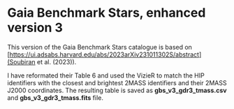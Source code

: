 # Gaia Benchmark Stars, enhanced version 3

This version of the Gaia Benchmark Stars catalogue is based on [https://ui.adsabs.harvard.edu/abs/2023arXiv231011302S/abstract](Soubiran et al. (2023)).

I have reformated their Table 6 and used the VizieR to match the HIP identifiers with the closest and brightest 2MASS identifiers and their 2MASS J2000 coordinates. The resulting table is saved as **gbs_v3_gdr3_tmass.csv** and **gbs_v3_gdr3_tmass.fits** file.